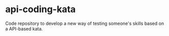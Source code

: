 # api-coding-kata
Code repository to develop a new way of testing someone's skills based on a API-based kata.
